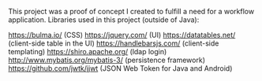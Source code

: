 This project was a proof of concept I created to fulfill a need for a workflow
application.  Libraries used in this project (outside of Java):

https://bulma.io/ (CSS)
https://jquery.com/ (UI)
https://datatables.net/ (client-side table in the UI)
https://handlebarsjs.com/ (client-side templating)
https://shiro.apache.org/ (ldap login)
http://www.mybatis.org/mybatis-3/ (persistence framework)
https://github.com/jwtk/jjwt (JSON Web Token for Java and Android)
